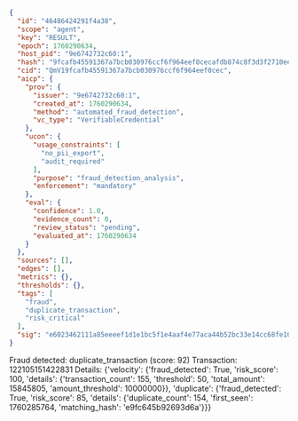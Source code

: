 ```json
{
  "id": "46486424291f4a38",
  "scope": "agent",
  "key": "RESULT",
  "epoch": 1760290634,
  "host_pid": "9e6742732c60:1",
  "hash": "9fcafb45591367a7bcb030976ccf6f964eef0cecafdb874c8f3d3f2710eea288",
  "cid": "QmV19fcafb45591367a7bcb030976ccf6f964eef0cec",
  "aicp": {
    "prov": {
      "issuer": "9e6742732c60:1",
      "created_at": 1760290634,
      "method": "automated_fraud_detection",
      "vc_type": "VerifiableCredential"
    },
    "ucon": {
      "usage_constraints": [
        "no_pii_export",
        "audit_required"
      ],
      "purpose": "fraud_detection_analysis",
      "enforcement": "mandatory"
    },
    "eval": {
      "confidence": 1.0,
      "evidence_count": 0,
      "review_status": "pending",
      "evaluated_at": 1760290634
    }
  },
  "sources": [],
  "edges": [],
  "metrics": {},
  "thresholds": {},
  "tags": [
    "fraud",
    "duplicate_transaction",
    "risk_critical"
  ],
  "sig": "e6023462111a85eeeef1d1e1bc5f1e4aaf4e77aca44b52bc33e14cc68fe10277"
}
```

Fraud detected: duplicate_transaction (score: 92)
Transaction: 122105151422831
Details: {'velocity': {'fraud_detected': True, 'risk_score': 100, 'details': {'transaction_count': 155, 'threshold': 50, 'total_amount': 15845805, 'amount_threshold': 10000000}}, 'duplicate': {'fraud_detected': True, 'risk_score': 85, 'details': {'duplicate_count': 154, 'first_seen': 1760285764, 'matching_hash': 'e9fc645b92693d6a'}}}